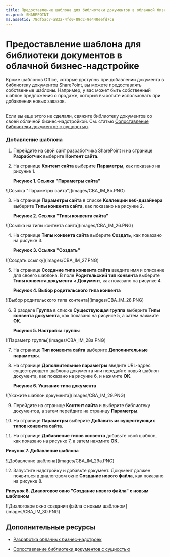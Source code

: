 ```yaml
---
title: Предоставление шаблона для библиотеки документов в облачной бизнес-надстройке
ms.prod: SHAREPOINT
ms.assetid: 78df5ac7-a832-4fd0-89dc-9e440eefd7c8
---
```



# Предоставление шаблона для библиотеки документов в облачной бизнес-надстройке
Кроме шаблонов Office, которые доступны при добавлении документа в библиотеку документов SharePoint, вы можете предоставлять собственные шаблоны. Например, у вас может быть собственный шаблон предложения о продаже, который вы хотите использовать при добавлении новых заказов.
## 

Если вы еще этого не сделали, свяжите библиотеку документов со своей облачной бизнес-надстройкой. См. статью  [Сопоставление библиотеки документов с сущностью](associate-a-document-library-with-an-entity.md).




### Добавление шаблона


1. Перейдите на свой сайт разработчика SharePoint и на странице **Разработчик** выберите **Контент сайта**.


2. На странице **Контент сайта** выберите **Параметры**, как показано на рисунке 1.

   **Рисунок 1. Ссылка "Параметры сайта"**



!\[Ссылка "Параметры сайта"](images/CBA_IM_8b.PNG)





3. На странице **Параметры сайта** в списке **Коллекции веб-дизайнера** выберите **Типы конвента сайта**, как показано на рисунке 2.

   **Рисунок 2. Ссылка "Типы конвента сайта"**



!\[Ссылка на типы контента сайта](images/CBA_IM_26.PNG)





4. На странице **Типы конвента сайта** выберите **Создать**, как показано на рисунке 3.

   **Рисунок 3. Ссылка "Создать"**



!\[Создать ссылку](images/CBA_IM_27.PNG)





5. На странице **Создание типа конвента сайта** введите имя и описание для своего шаблона. В поле **Родительский тип конвента** выберите **Типы конвента документа** и **Документ**, как показано на рисунке 4.

   **Рисунок 4. Выбор родительского типа конвента**



!\[Выбор родительского типа контента](images/CBA_IM_28.PNG)





6. В разделе **Группа** в списке **Существующая группа** выберите **Типы конвента документа**, как показано на рисунке 5, а затем нажмите **ОК**.

   **Рисунок 5. Настройка группы**



!\[Параметр группы](images/CBA_IM_28a.PNG)





7. На странице **Тип конвента сайта** выберите **Дополнительные параметры**.


8. На странице **Дополнительные параметры** введите URL-адрес существующего шаблона документа или передайте новый шаблон документа, как показано на рисунке 6, и нажмите **ОК**.

   **Рисунок 6. Указание типа документа**



!\[Укажите шаблон документа](images/CBA_IM_29.PNG)





9. Перейдите на странице **Контент сайта** и выберите библиотеку документов, а затем перейдите на страницу **Параметры**.


10. На странице **Параметры** выберите **Добавить из существующих типов конвента сайта**.


11. На странице **Добавление типов конвента** добавьте свой шаблон, как показано на рисунке 7, а затем нажмите **ОК**.

   **Рисунок 7. Добавление шаблона**



!\[Добавление шаблона](images/CBA_IM_29a.PNG)





12. Запустите надстройку и добавьте документ. Документ должен появиться в диалоговом окне **Создание нового файла**, как показано на рисунке 8.

   **Рисунок 8. Диалоговое окно "Создание нового файла" с новым шаблоном**



!\[Диалоговое окно создания файла с новым шаблоном](images/CBA_IM_30.PNG)






## Дополнительные ресурсы
<a name="bk_addresources"> </a>


-  [Разработка облачных бизнес-надстроек](develop-cloud-business-add-ins.md)


-  [Сопоставление библиотеки документов с сущностью](associate-a-document-library-with-an-entity.md)



